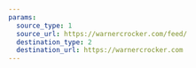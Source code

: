 ```yaml
---
params:
  source_type: 1
  source_url: https://warnercrocker.com/feed/
  destination_type: 2
  destination_url: https://warnercrocker.com
---
```

